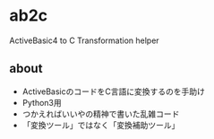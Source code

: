 # ab2c
 ActiveBasic4 to C Transformation helper

## about
+ ActiveBasicのコードをC言語に変換するのを手助け
+ Python3用
+ つかえればいいやの精神で書いた乱雑コード
+ 「変換ツール」ではなく「変換補助ツール」